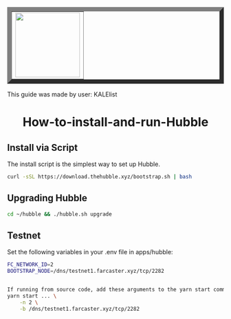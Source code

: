 
<table border=10 align=center>
  <tr>
    <td><img src="https://github.com/user-attachments/assets/a52d56dc-49ef-431c-b2a1-c7f9e47e44cc" width=150></td>
  </tr>
</table>

This guide was made by user: KALElist

<h1 align=center> How-to-install-and-run-Hubble </h1>

## Install via Script
The install script is the simplest way to set up Hubble.

```bash
curl -sSL https://download.thehubble.xyz/bootstrap.sh | bash
```

## Upgrading Hubble
```bash
cd ~/hubble && ./hubble.sh upgrade
```

## Testnet
Set the following variables in your .env file in apps/hubble:
```bash
FC_NETWORK_ID=2
BOOTSTRAP_NODE=/dns/testnet1.farcaster.xyz/tcp/2282


If running from source code, add these arguments to the yarn start command
yarn start ... \
    -n 2 \
    -b /dns/testnet1.farcaster.xyz/tcp/2282
```
